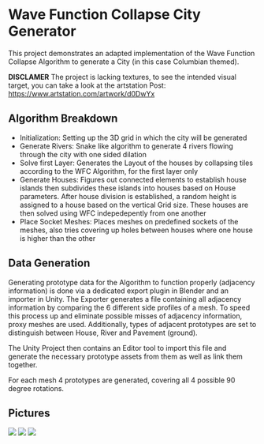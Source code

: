 # Wave Function Collapse City Generator
This project demonstrates an adapted implementation of the Wave Function Collapse Algorithm to generate a City (in this case Columbian themed).

**DISCLAMER** The project is lacking textures, to see the intended visual target, you can take a look at the artstation Post:
https://www.artstation.com/artwork/d0DwYx

## Algorithm Breakdown
- Initialization: Setting up the 3D grid in which the city will be generated
- Generate Rivers: Snake like algorithm to generate 4 rivers flowing through the city with one sided dilation
- Solve first Layer: Generates the Layout of the houses by collapsing tiles according to the WFC Algorithm, for the first layer only
- Generate Houses: Figures out connected elements to establish house islands then subdivides these islands into houses based on House parameters. After house division is established, a random height is assigned to a house based on the vertical Grid size. 
These houses are then solved using WFC indepedepently from one another
- Place Socket Meshes: Places meshes on predefined sockets of the meshes, also tries covering up holes between houses where one house is higher than the other

## Data Generation
Generating prototype data for the Algorithm to function properly (adjacency information) is done via a dedicated export plugin in Blender and an importer in Unity.
The Exporter generates a file containing all adjacency information by comparing the 6 different side profiles of a mesh. To speed this process up and eliminate possible misses of adjacency information, proxy meshes are used.
Additionally, types of adjacent prototypes are set to distinguish between House, River and Pavement (ground).

The Unity Project then contains an Editor tool to import this file and generate the necessary prototype assets from them as well as link them together.

For each mesh 4 prototypes are generated, covering all 4 possible 90 degree rotations.

## Pictures

![](https://cdnb.artstation.com/p/assets/images/images/053/045/283/large/benedikt-liebmann-screenshot-2022-08-23-220848.jpg?1661286249)
![](https://cdnb.artstation.com/p/assets/images/images/053/045/263/large/benedikt-liebmann-screenshot-2022-08-23-220748.jpg?1661286218)
![](https://cdnb.artstation.com/p/assets/images/images/053/045/239/large/benedikt-liebmann-screenshot-2022-08-23-220548.jpg?1661287383)